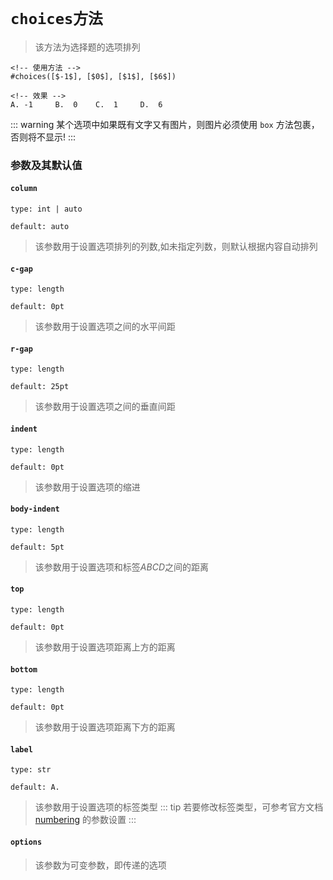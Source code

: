 # `choices方法`
>该方法为选择题的选项排列
```typst
<!-- 使用方法 -->
#choices([$-1$], [$0$], [$1$], [$6$])

<!-- 效果 -->
A. -1     B.  0    C.  1     D.  6
```
::: warning
  某个选项中如果既有文字又有图片，则图片必须使用 `box` 方法包裹，否则将不显示!
:::
### 参数及其默认值

#### `column`

`type: int | auto`

`default: auto`
>该参数用于设置选项排列的列数,如未指定列数，则默认根据内容自动排列

#### `c-gap`

`type: length`

`default: 0pt`
>该参数用于设置选项之间的水平间距

#### `r-gap`

`type: length`

`default: 25pt`
>该参数用于设置选项之间的垂直间距

#### `indent`

`type: length`

`default: 0pt`
>该参数用于设置选项的缩进

#### `body-indent`

`type: length`

`default: 5pt`
>该参数用于设置选项和标签$ABCD$之间的距离

#### `top`

`type: length`

`default: 0pt`
>该参数用于设置选项距离上方的距离

#### `bottom`

`type: length`

`default: 0pt`
>该参数用于设置选项距离下方的距离

#### `label`

`type: str`

`default: A.`
>该参数用于设置选项的标签类型
::: tip
若要修改标签类型，可参考官方文档 [numbering](https://typst.app/docs/reference/model/numbering/) 的参数设置
:::
#### `options`

>该参数为可变参数，即传递的选项



